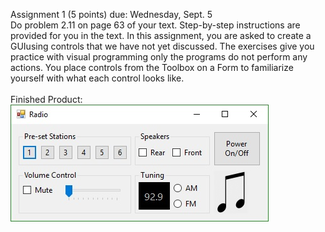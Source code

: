 Assignment 1 (5 points) due: Wednesday, Sept. 5 <br>
Do problem 2.11 on page 63 of your text. Step-by-step instructions are provided for you in the text. In this assignment, you are asked to create a GUIusing controls that we have not yet discussed. The exercises give you practice with visual programming only the programs do not perform any actions. You place controls from the Toolbox on a Form to familiarize yourself with what each control looks like. <br><br>
Finished Product: <br>
![Radio](/RadioGUI/radioGUI.jpg)
